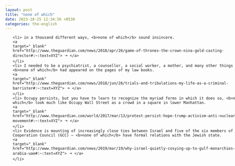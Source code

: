 ```yaml
---
layout: post
title: "none of which"
date: 2023-10-25 12:34:56 +0530
categories: the-english
---
```

<style>
    ol {
        width: 800px;
        margin: 0 auto;
    }
ol li {
    font-size: 18px;
    line-height: 1.5;
    padding-bottom: 8px;
}
</style>
<ol>

    <li> in a thousand different ways, <b>none of which</b> sound insincere.
    <a 
    target="_blank" 
    href="http://www.theguardian.com/news/2018/apr/26/game-of-thrones-the-crown-nina-gold-casting-director#:~:text=XYZ"> 🠢 </a>
    </li>
    <li> I needed to be a psychiatrist, a counsellor, a social worker, a mother, and many other things besides, <b>none of which</b> had appeared on the pages of my law books.
    <a 
    target="_blank" 
    href="http://www.theguardian.com/news/2018/jun/26/trials-and-tribulations-my-life-as-a-criminal-barrister#:~:text=XYZ"> 🠢 </a>
    </li>
    <li> Occupy persists, but you have to learn to recognize the myriad forms in which it does so, <b>none of which</b> look much like Occupy Wall Street as a crowd in a square in lower Manhattan.
    <a 
    target="_blank" 
    href="http://www.theguardian.com/world/2017/mar/13/protest-persist-hope-trump-activism-anti-nuclear-movement#:~:text=XYZ"> 🠢 </a>
    </li>
    <li> Evidence is mounting of increasingly close ties between Israel and five of the six members of the Gulf Cooperation Council (GCC) – <b>none of which</b> have formal relations with the Jewish state.
    <a 
    target="_blank" 
    href="http://www.theguardian.com/news/2019/mar/19/why-israel-quietly-cosying-up-to-gulf-monarchies-saudi-arabia-uae#:~:text=XYZ"> 🠢 </a>
    </li>